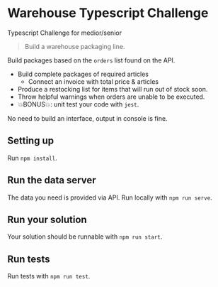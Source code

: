# Warehouse Typescript Challenge

Typescript Challenge for medior/senior

> Build a warehouse packaging line.

Build packages based on the `orders` list found on the API.

- Build complete packages of required articles
    - Connect an invoice with total price & articles
- Produce a restocking list for items that will run out of stock soon.
- Throw helpful warnings when orders are unable to be executed.
- 💥BONUS💥: unit test your code with `jest`.

No need to build an interface, output in console is fine.


## Setting up

Run `npm install`.

## Run the data server

The data you need is provided via API. Run locally with `npm run serve`.

## Run your solution

Your solution should be runnable with `npm run start`.

## Run tests

Run tests with `npm run test`.


